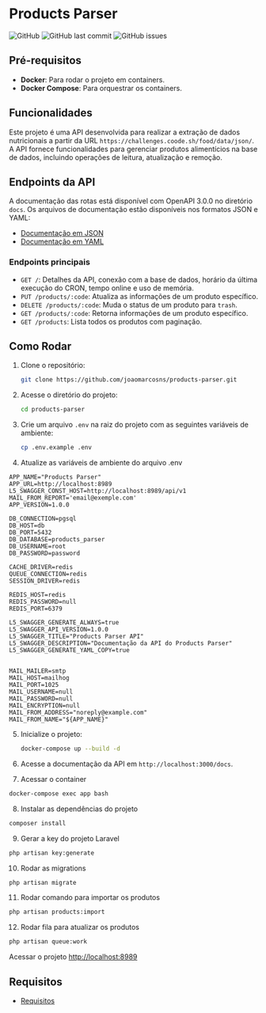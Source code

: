 # Products Parser

![GitHub](https://img.shields.io/github/license/joaomarcosns/products-parser)
![GitHub last commit](https://img.shields.io/github/last-commit/joaomarcosns/products-parser)
![GitHub issues](https://img.shields.io/github/issues/joaomarcosns/products-parser)

## Pré-requisitos

- **Docker**: Para rodar o projeto em containers.
- **Docker Compose**: Para orquestrar os containers.

## Funcionalidades

Este projeto é uma API desenvolvida para realizar a extração de dados nutricionais a partir da URL `https://challenges.coode.sh/food/data/json/`. A API fornece funcionalidades para gerenciar produtos alimentícios na base de dados, incluindo operações de leitura, atualização e remoção.

## Endpoints da API

A documentação das rotas está disponível com OpenAPI 3.0.0 no diretório `docs`. Os arquivos de documentação estão disponíveis nos formatos JSON e YAML:

- [Documentação em JSON](docs/api.json)
- [Documentação em YAML](docs/api.yml)

### Endpoints principais

- `GET /`: Detalhes da API, conexão com a base de dados, horário da última execução do CRON, tempo online e uso de memória.
- `PUT /products/:code`: Atualiza as informações de um produto específico.
- `DELETE /products/:code`: Muda o status de um produto para `trash`.
- `GET /products/:code`: Retorna informações de um produto específico.
- `GET /products`: Lista todos os produtos com paginação.

## Como Rodar

1. Clone o repositório:

   ```bash
   git clone https://github.com/joaomarcosns/products-parser.git

2. Acesse o diretório do projeto:

   ```bash
   cd products-parser
   ```

3. Crie um arquivo `.env` na raiz do projeto com as seguintes variáveis de ambiente:

   ```bash
   cp .env.example .env
   ```

4. Atualize as variáveis de ambiente do arquivo .env

```dosini
APP_NAME="Products Parser"
APP_URL=http://localhost:8989
L5_SWAGGER_CONST_HOST=http://localhost:8989/api/v1
MAIL_FROM_REPORT='email@exemple.com'
APP_VERSION=1.0.0

DB_CONNECTION=pgsql
DB_HOST=db
DB_PORT=5432
DB_DATABASE=products_parser
DB_USERNAME=root
DB_PASSWORD=password

CACHE_DRIVER=redis
QUEUE_CONNECTION=redis
SESSION_DRIVER=redis

REDIS_HOST=redis
REDIS_PASSWORD=null
REDIS_PORT=6379

L5_SWAGGER_GENERATE_ALWAYS=true
L5_SWAGGER_API_VERSION=1.0.0
L5_SWAGGER_TITLE="Products Parser API"
L5_SWAGGER_DESCRIPTION="Documentação da API do Products Parser"
L5_SWAGGER_GENERATE_YAML_COPY=true


MAIL_MAILER=smtp
MAIL_HOST=mailhog
MAIL_PORT=1025
MAIL_USERNAME=null
MAIL_PASSWORD=null
MAIL_ENCRYPTION=null
MAIL_FROM_ADDRESS="noreply@example.com"
MAIL_FROM_NAME="${APP_NAME}"
```

5. Inicialize o projeto:

   ```bash
   docker-compose up --build -d
   ```

6. Acesse a documentação da API em `http://localhost:3000/docs`.

7. Acessar o container

```sh
docker-compose exec app bash
```

8. Instalar as dependências do projeto

```sh
composer install
```

9. Gerar a key do projeto Laravel

```sh
php artisan key:generate
```

10. Rodar as migrations

```sh
php artisan migrate
```

11. Rodar comando para importar os produtos

```sh
php artisan products:import
```

12. Rodar fila para atualizar os produtos

```sh
php artisan queue:work
```

Acessar o projeto
[http://localhost:8989](http://localhost:8989)

## Requisitos

- [Requisitos](REQUIREMENTS.md)
